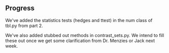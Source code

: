 
## Progress

We've added the statistics tests (hedges and ttest) in the num class of tbl.py from part 2. 

We've also added stubbed out methods in contrast_sets.py. We intend to fill these out once we get some clarification from Dr. Menzies or Jack next week.
